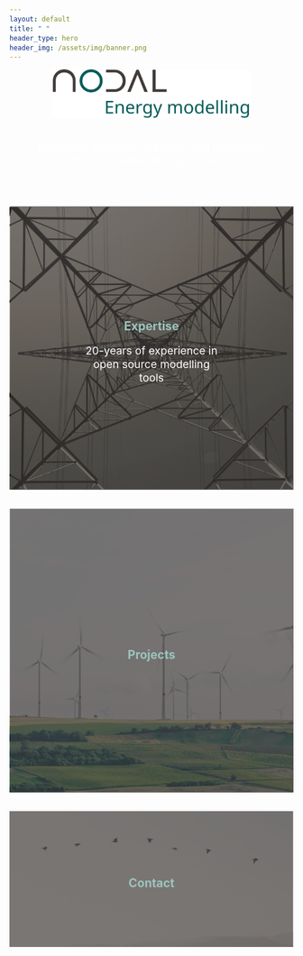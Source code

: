 ```yaml
---
layout: default
title: " "
header_type: hero
header_img: /assets/img/banner.png
---
```


<div style="text-align: center">
  <img src="/assets/img/logo.svg" alt="Nodal-Tools logo" style="width: 350px; height: auto;" />
  <br><br>
  <p style="color: white; font-size: clamp(1rem, 2vw, 1.4rem);">Modelling solutions, research and innovation<br>for sustainable energy systems</p>
</div>

<div style="height: 50px;"></div>

<div style="position: relative; text-align: center">
  <a href="/expertise/">
    <img src="/assets/img/background_expertize.png" alt="Expertise" class="link-image" />
    <div style="position: absolute; top: 50%; left: 50%; transform: translate(-50%, -50%); color: white;">
      <h2 style="color: #9bc4beff;">Expertise</h2>
      <p style="font-size: clamp(1rem, 2vw, 1.4rem);">20-years of experience in<br>open source modelling tools</p>
    </div>
  </a>
</div>

<div style="height: 30px;"></div>

<div style="position: relative; text-align: center">
  <a href="/projects/">
    <img src="/assets/img/background_projects.png" alt="Projects" class="link-image" />
    <div style="position: absolute; top: 50%; left: 50%; transform: translate(-50%, -50%); color: white;">
      <h2 style="color: #9bc4beff;">Projects</h2>
    </div>
  </a>
</div>

<div style="height: 30px;"></div>

<div style="position: relative; text-align: center">
  <a href="/contact/">
    <img src="/assets/img/background_contact.png" alt="Contact" class="link-image" />
    <div style="position: absolute; top: 50%; left: 50%; transform: translate(-50%, -50%); color: white;">
      <h2 style="color: #9bc4beff;">Contact</h2>
    </div>
  </a>
</div>
